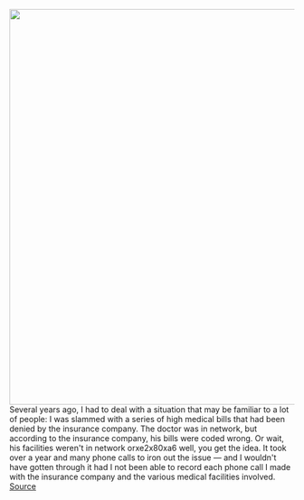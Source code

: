 <img src='https://cdn.vox-cdn.com/thumbor/wvk3ldm2uH98NaaxgNjFvPgymHg=/0x0:2040x1360/1200x800/filters:focal(857x517:1183x843)/cdn.vox-cdn.com/uploads/chorus_image/image/70781534/akrales_180314_2358_0006.0.jpg' width='700px' /><br/>
Several years ago, I had to deal with a situation that may be familiar to a lot of people: I was slammed with a series of high medical bills that had been denied by the insurance company. The doctor was in network, but according to the insurance company, his bills were coded wrong. Or wait, his facilities weren't in network orxe2x80xa6 well, you get the idea. It took over a year and many phone calls to iron out the issue — and I wouldn't have gotten through it had I not been able to record each phone call I made with the insurance company and the various medical facilities involved.
<a href='https://www.theverge.com/23037242/phone-call-record-iphone-android-tapping-privacy-apps'> Source <a/>